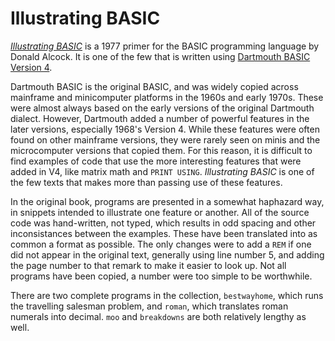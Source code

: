 Illustrating BASIC
==================

*[Illustrating BASIC](https://archive.org/details/ibaspl/mode/2up)* is a 1977 primer for the BASIC programming language by Donald Alcock. It is one of the few that is written using [Dartmouth BASIC Version 4](https://en.wikipedia.org/wiki/Dartmouth_BASIC).

Dartmouth BASIC is the original BASIC, and was widely copied across mainframe and minicomputer platforms in the 1960s and early 1970s. These were almost always based on the early versions of the original Dartmouth dialect. However, Dartmouth added a number of powerful features in the later versions, especially 1968's Version 4. While these features were often found on other mainframe versions, they were rarely seen on minis and the microcomputer versions that copied them. For this reason, it is difficult to find examples of code that use the more interesting features that were added in V4, like matrix math and `PRINT USING`. *Illustrating BASIC* is one of the few texts that makes more than passing use of these features.

In the original book, programs are presented in a somewhat haphazard way, in snippets intended to illustrate one feature or another. All of the source code was hand-written, not typed, which results in odd spacing and other inconsistances between the examples. These have been translated into as common a format as possible. The only changes were to add a `REM` if one did not appear in the original text, generally using line number 5, and adding the page number to that remark to make it easier to look up. Not all programs have been copied, a number were too simple to be worthwhile.

There are two complete programs in the collection, `bestwayhome`, which runs the travelling salesman problem, and `roman`, which translates roman numerals into decimal. `moo` and `breakdowns` are both relatively lengthy as well.
